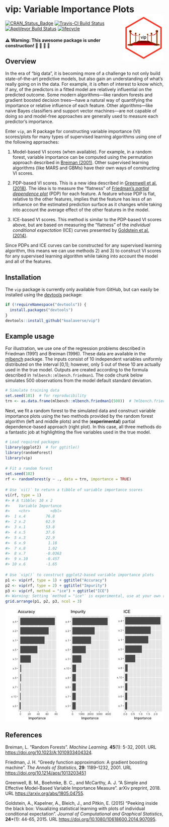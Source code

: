 vip: Variable Importance Plots <img src="tools/logo-vip.png" align="right" width="130" height="150" />
======================================================================================================

[![CRAN\_Status\_Badge](http://www.r-pkg.org/badges/version/vip)](https://cran.r-project.org/package=vip)
[![Travis-CI Build
Status](https://travis-ci.org/koalaverse/vip.svg?branch=master)](https://travis-ci.org/koalaverse/vip)
[![AppVeyor Build
Status](https://ci.appveyor.com/api/projects/status/github/koalaverse/vip?branch=master&svg=true)](https://ci.appveyor.com/project/koalaverse/vip)
[![lifecycle](https://img.shields.io/badge/lifecycle-maturing-brightgreen.svg)](https://www.tidyverse.org/lifecycle/#stable)

#### ⚠️ Warning: This awesome package is under construction! 🚧 🚧 🚧 🚧

Overview
--------

In the era of “big data”, it is becoming more of a challenge to not only
build state-of-the-art predictive models, but also gain an understanding
of what’s really going on in the data. For example, it is often of
interest to know which, if any, of the predictors in a fitted model are
relatively influential on the predicted outcome. Some modern
algorithms—like random forests and gradient boosted decision trees—have
a natural way of quantifying the importance or relative influence of
each feature. Other algorithms—like naive Bayes classifiers and support
vector machines—are not capable of doing so and model-free approaches
are generally used to measure each predictor’s importance.

Enter `vip`, an R package for constructing variable importance (VI)
scores/plots for many types of supervised learning algorithms using one
of the following approaches:

1.  Model-based VI scores (when available). For example, in a random
    forest, variable importance can be computed using the permutation
    approach described in
    [Breiman (2001)](https://doi.org/10.1023/A:1010933404324). Other
    supervised learning algorithms (like MARS and GBMs) have their own
    ways of constructing VI scores.

2.  PDP-based VI scores. This is a new idea described in [Greenwell et
    al. (2018)](https://arxiv.org/abs/1805.04755). The idea is to
    measure the “flatness” of [Friedman’s *partial dependence
    plot*](https://doi.org/10.1214/aos/1013203451) (PDP) for each
    feature. A feature whose PDP is flat, relative to the other
    features, implies that the feature has less of an influence on the
    estimated prediction surface as it changes while taking into account
    the average effect of the other features in the model.

3.  ICE-based VI scores. This method is similar to the PDP-based VI
    scores above, but are based on measuring the “flatness” of the
    *individual conditional expectation* (ICE) curves presented by
    [Goldstein et
    al. (2014)](https://doi.org/10.1080/10618600.2014.907095).

Since PDPs and ICE curves can be constructed for any supervised learning
algorithm, this means we can use methods 2) and 3) to construct VI
scores for any supervised learning algorithm while taking into account
the model and all of the features.

Installation
------------

The `vip` package is currently only available from GitHub, but can
easily be installed using the
[devtools](https://CRAN.R-project.org/package=devtools) package:

``` r
if (!requireNamespace("devtools")) {
  install.packages("devtools")
}
devtools::install_github("koalaverse/vip")
```

Example usage
-------------

For illustration, we use one of the regression problems described in
Friedman (1991) and Breiman (1996). These data are available in the
[mlbench](https://CRAN.R-project.org/package=mlbench) package. The
inputs consist of 10 independent variables uniformly distributed on the
interval \[0,1\]; however, only 5 out of these 10 are actually used in
the true model. Outputs are created according to the formula described
in `?mlbench::mlbench.friedman1`. The code chunk below simulates 500
observations from the model default standard deviation.

``` r
# Simulate training data
set.seed(101)  # for reproducibility
trn <- as.data.frame(mlbench::mlbench.friedman1(500))  # ?mlbench.friedman1
```

Next, we fit a random forest to the simulated data and construct
variable importance plots using the two methods provided by the random
forest algorithm (left and middle plots) and the (**experimental**)
partial dependence-based approach (right plot). In this case, all three
methods do a fantastic job at highlighting the five variables used in
the true model.

``` r
# Load required packages
library(ggplot2)  # for ggtitle() 
library(randomForest)  
library(vip)

# Fit a random forest
set.seed(102)
rf <- randomForest(y ~ ., data = trn, importance = TRUE)

# Use `vi()` to return a tibble of variable importance scores
vi(rf, type = 1)
#> # A tibble: 10 x 2
#>    Variable Importance
#>    <chr>         <dbl>
#>  1 x.4         76.8   
#>  2 x.2         62.9   
#>  3 x.1         53.8   
#>  4 x.5         37.6   
#>  5 x.3         22.9   
#>  6 x.9          1.18  
#>  7 x.8          1.02  
#>  8 x.7         -0.0363
#>  9 x.10        -0.457 
#> 10 x.6         -1.65

# Use `vip()` to construct ggplot2-based variable importance plots
p1 <- vip(rf, type = 1) + ggtitle("Accuracy")
p2 <- vip(rf, type = 2) + ggtitle("Impurity")
p3 <- vip(rf, method = "ice") + ggtitle("ICE")
#> Warning: Setting `method = "ice"` is experimental, use at your own risk!
grid.arrange(p1, p2, p3, ncol = 3)
```

<img src="tools/README-example-rf-1.png" style="display: block; margin: auto;" />

References
----------

Breiman, L. “Random Forests”. *Machine Learning*. **45**(1): 5-32, 2001.
URL <https://doi.org/10.1023/A:1010933404324>.

Friedman, J. H. “Greedy function approximation: A gradient boosting
machine”. *The Annals of Statistics*, **29**: 1189–1232, 2001. URL
<https://doi.org/10.1214/aos/1013203451>

Greenwell, B. M., Boehmke, B. C., and McCarthy, A. J. “A Simple and
Effective Model-Based Variable Importance Measure”. arXiv preprint,
2018. URL <https://arxiv.org/abs/1805.04755>.

Goldstein, A., Kapelner, A., Bleich, J., and Pitkin, E. (2015) “Peeking
inside the black box: Visualizing statistical learning with plots of
individual conditional expectation”. *Journal of Computational and
Graphical Statistics*, **24**\*(1): 44-65, 2015. URL
<https://doi.org/10.1080/10618600.2014.907095>.
